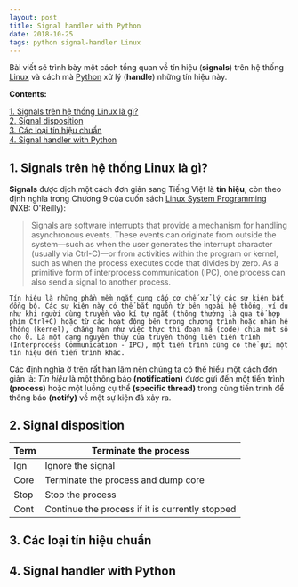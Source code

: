```yaml
---
layout: post
title: Signal handler with Python
date: 2018-10-25
tags: python signal-handler Linux
---
```


Bài viết sẽ trình bày một cách tổng quan về tín hiệu (**signals**) trên hệ thống [Linux](https://en.wikipedia.org/wiki/Linux) và cách mà [Python](https://www.python.org/) xử lý (**handle**) những tín hiệu này.

**Contents:**

<!-- MarkdownTOC -->
[1. Signals trên hệ thống Linux là gì?](#1-what-is-a-signal-in-linux)  
[2. Signal disposition](#2-singal-disposition)  
[3. Các loại tín hiệu chuẩn](#3-standard-signals)  
[4. Signal handler with Python](#4-signal-handler-with-python)  
<!-- /MarkdownTOC -->

<a name="1-what-is-a-signal-in-linux"><a/>
## 1. Signals trên hệ thống Linux là gì?
**Signals** được dịch một cách đơn giản sang Tiếng Việt là **tín hiệu**, còn theo định nghĩa trong Chương 9 của cuốn sách [Linux System Programming](https://www.oreilly.com/library/view/linux-system-programming/0596009585/ch09.html) (NXB: O'Reilly):
> Signals are software interrupts that provide a mechanism for handling asynchronous events. These events can originate from outside the system—such as when the user generates the interrupt character (usually via Ctrl-C)—or from activities within the program or kernel, such as when the process executes code that divides by zero. As a primitive form of interprocess communication (IPC), one process can also send a signal to another process.

```
Tín hiệu là những phần mềm ngắt cung cấp cơ chế xử lý các sự kiện bất đồng bộ. Các sự kiện này có thể bắt nguồn từ bên ngoài hệ thống, ví dụ như khi người dùng truyền vào kí tự ngắt (thông thường là qua tổ hợp phím Ctrl+C) hoặc từ các hoạt động bên trong chương trình hoặc nhân hệ thống (kernel), chẳng hạn như việc thực thi đoạn mã (code) chia một số cho 0. Là một dạng nguyên thủy của truyền thông liên tiến trình (Interprocess Communication - IPC), một tiến trình cũng có thể gửi một tín hiệu đến tiến trình khác.
```

Các định nghĩa ở trên rất hàn lâm nên chúng ta có thể hiểu một cách đơn giản là: *Tín hiệu* là một thông báo **(notification)** được gửi đến một tiến trình **(process)** hoặc một luồng cụ thể **(specific thread)** trong cùng tiến trình để thông báo **(notify)** về một sự kiện đã xảy ra.

<a name="2-singal-disposition"><a/>
## 2. Signal disposition

| Term | Terminate the process                                         |
|------|---------------------------------------------------------------|
| Ign  | Ignore the signal                                             |
| Core | Terminate the process and dump core                           |
| Stop | Stop the process                                              |
| Cont | Continue the process if it is currently               stopped |

<a name="3-standard-signals"><a/>
## 3. Các loại tín hiệu chuẩn

<a name="4-signal-handler-with-python"><a/>
## 4. Signal handler with Python
